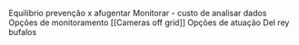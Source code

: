 Equilíbrio prevenção x afugentar
Monitorar - custo de analisar dados
Opções de monitoramento
[[Cameras off grid]]
Opções de atuação
Del rey bufalos
